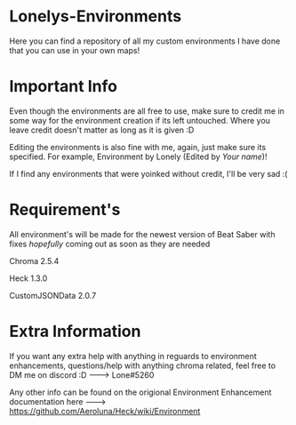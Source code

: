 # Lonelys-Environments
Here you can find a repository of all my custom environments I have done that you can use in your own maps!

<h1> Important Info</h1>
     Even though the environments are all free to use, make sure to credit me in some way for the environment creation if its left untouched. Where you leave credit doesn't matter
     as long as it is given :D 
     
  Editing the environments is also fine with me, again, just make sure its specified. For example, Environment by Lonely (Edited by *Your name*)! 
 
 If I find any environments that were yoinked without credit, I'll be very sad :(

<h1> Requirement's</h1>

All environment's will be made for the newest version of Beat Saber with fixes *hopefully* coming out as soon as they are needed


Chroma 2.5.4

Heck 1.3.0

CustomJSONData 2.0.7

<h1> Extra Information</h1>

   If you want any extra help with anything in reguards to environment enhancements, questions/help with anything chroma related, feel free
   to DM me on discord :D ---> Lone#5260
   
   Any other info can be found on the origional Environment Enhancement documentation here ---> https://github.com/Aeroluna/Heck/wiki/Environment

     

